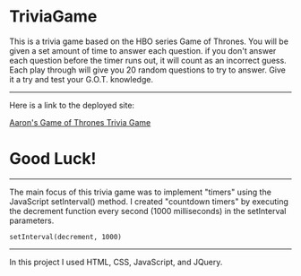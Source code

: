 # TriviaGame

This is a trivia game based on the HBO series Game of Thrones. You will be given a set amount of time to answer each question. if you don't answer each question before the timer runs out, it will count as an incorrect guess. Each play through will give you 20 random questions to try to answer. Give it a try and test your G.O.T. knowledge.

---

Here is a link to the deployed site:

[Aaron's Game of Thrones Trivia Game](https://aaron-g18.github.io/TriviaGame/)

# Good Luck!

---

The main focus of this trivia game was to implement "timers" using the JavaScript setInterval() method. I created "countdown timers" by executing the decrement function every second (1000 milliseconds) in the setInterval parameters.

```
setInterval(decrement, 1000)
```

---

In this project I used HTML, CSS, JavaScript, and JQuery.
